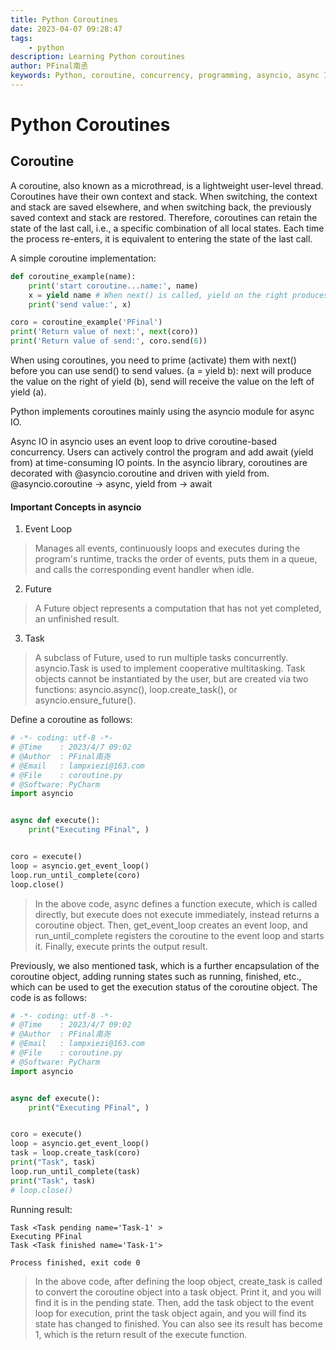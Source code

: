 ```yaml
---
title: Python Coroutines
date: 2023-04-07 09:28:47
tags:
    - python
description: Learning Python coroutines
author: PFinal南丞
keywords: Python, coroutine, concurrency, programming, asyncio, async IO, Future, Task
---
```


# Python Coroutines

## Coroutine

A coroutine, also known as a microthread, is a lightweight user-level thread. Coroutines have their own context and stack. When switching, the context and stack are saved elsewhere, and when switching back, the previously saved context and stack are restored. Therefore, coroutines can retain the state of the last call, i.e., a specific combination of all local states. Each time the process re-enters, it is equivalent to entering the state of the last call.

A simple coroutine implementation:

```python
def coroutine_example(name):
    print('start coroutine...name:', name)
    x = yield name # When next() is called, yield on the right produces a value and pauses; when send() is called, the value is assigned to x and continues execution
    print('send value:', x)

coro = coroutine_example('PFinal')
print('Return value of next:', next(coro))
print('Return value of send:', coro.send(6))
```
When using coroutines, you need to prime (activate) them with next() before you can use send() to send values. (a = yield b): next will produce the value on the right of yield (b), send will receive the value on the left of yield (a).

Python implements coroutines mainly using the asyncio module for async IO.

Async IO in asyncio uses an event loop to drive coroutine-based concurrency. Users can actively control the program and add await (yield from) at time-consuming IO points. In the asyncio library, coroutines are decorated with @asyncio.coroutine and driven with yield from. @asyncio.coroutine -> async, yield from -> await

#### Important Concepts in asyncio

1. Event Loop

> Manages all events, continuously loops and executes during the program's runtime, tracks the order of events, puts them in a queue, and calls the corresponding event handler when idle.

2. Future

> A Future object represents a computation that has not yet completed, an unfinished result.

3. Task

> A subclass of Future, used to run multiple tasks concurrently. asyncio.Task is used to implement cooperative multitasking. Task objects cannot be instantiated by the user, but are created via two functions: asyncio.async(), loop.create_task(), or asyncio.ensure_future().

Define a coroutine as follows:

```python
# -*- coding: utf-8 -*-
# @Time    : 2023/4/7 09:02
# @Author  : PFinal南尧
# @Email   : lampxiezi@163.com
# @File    : coroutine.py
# @Software: PyCharm
import asyncio


async def execute():
    print("Executing PFinal", )


coro = execute()
loop = asyncio.get_event_loop()
loop.run_until_complete(coro)
loop.close()
```
> In the above code, async defines a function execute, which is called directly, but execute does not execute immediately, instead returns a coroutine object. Then, get_event_loop creates an event loop, and run_until_complete registers the coroutine to the event loop and starts it. Finally, execute prints the output result.

Previously, we also mentioned task, which is a further encapsulation of the coroutine object, adding running states such as running, finished, etc., which can be used to get the execution status of the coroutine object. The code is as follows:

```python
# -*- coding: utf-8 -*-
# @Time    : 2023/4/7 09:02
# @Author  : PFinal南尧
# @Email   : lampxiezi@163.com
# @File    : coroutine.py
# @Software: PyCharm
import asyncio


async def execute():
    print("Executing PFinal", )


coro = execute()
loop = asyncio.get_event_loop()
task = loop.create_task(coro)
print("Task", task)
loop.run_until_complete(task)
print("Task", task)
# loop.close()
```
Running result:

```shell
Task <Task pending name='Task-1' >
Executing PFinal
Task <Task finished name='Task-1'>

Process finished, exit code 0
```
> In the above code, after defining the loop object, create_task is called to convert the coroutine object into a task object. Print it, and you will find it is in the pending state. Then, add the task object to the event loop for execution, print the task object again, and you will find its state has changed to finished. You can also see its result has become 1, which is the return result of the execute function. 